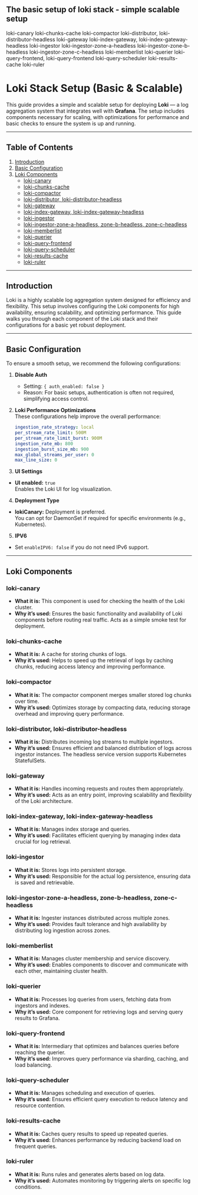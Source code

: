 ## The basic setup of loki stack - simple scalable setup

loki-canary
loki-chunks-cache
loki-compactor
loki-distributor, loki-distributor-headless
loki-gateway
loki-index-gateway, loki-index-gateway-headless
loki-ingestor
loki-ingestor-zone-a-headless
loki-ingestor-zone-b-headless
loki-ingestor-zone-c-headless
loki-memberlist
loki-querier
loki-query-frontend, loki-query-frontend
loki-query-scheduler
loki-results-cache
loki-ruler

# Loki Stack Setup (Basic & Scalable)

This guide provides a simple and scalable setup for deploying **Loki** — a log aggregation system that integrates well with **Grafana**. The setup includes components necessary for scaling, with optimizations for performance and basic checks to ensure the system is up and running.

---

## Table of Contents

1. [Introduction](#introduction)  
2. [Basic Configuration](#basic-configuration)  
3. [Loki Components](#loki-components)  
   - [loki-canary](#loki-canary)  
   - [loki-chunks-cache](#loki-chunks-cache)  
   - [loki-compactor](#loki-compactor)  
   - [loki-distributor, loki-distributor-headless](#loki-distributor-loki-distributor-headless)  
   - [loki-gateway](#loki-gateway)  
   - [loki-index-gateway, loki-index-gateway-headless](#loki-index-gateway-loki-index-gateway-headless)  
   - [loki-ingestor](#loki-ingestor)  
   - [loki-ingestor-zone-a-headless, zone-b-headless, zone-c-headless](#loki-ingestor-zone-a-headless-zone-b-headless-zone-c-headless)  
   - [loki-memberlist](#loki-memberlist)  
   - [loki-querier](#loki-querier)  
   - [loki-query-frontend](#loki-query-frontend)  
   - [loki-query-scheduler](#loki-query-scheduler)  
   - [loki-results-cache](#loki-results-cache)  
   - [loki-ruler](#loki-ruler)   

---

## Introduction

Loki is a highly scalable log aggregation system designed for efficiency and flexibility. This setup involves configuring the Loki components for high availability, ensuring scalability, and optimizing performance. This guide walks you through each component of the Loki stack and their configurations for a basic yet robust deployment.

---

## Basic Configuration

To ensure a smooth setup, we recommend the following configurations:

1. **Disable Auth**  
   - Setting: `{ auth_enabled: false }`  
   - Reason: For basic setups, authentication is often not required, simplifying access control.

2. **Loki Performance Optimizations**  
   These configurations help improve the overall performance:
   ```yaml
   ingestion_rate_strategy: local
   per_stream_rate_limit: 500M
   per_stream_rate_limit_burst: 900M
   ingestion_rate_mb: 800
   ingestion_burst_size_mb: 900
   max_global_streams_per_user: 0
   max_line_size: 0


3. **UI Settings**

- **UI enabled:** `true`  
  Enables the Loki UI for log visualization.


4. **Deployment Type**

- **lokiCanary:** Deployment is preferred.  
  You can opt for DaemonSet if required for specific environments (e.g., Kubernetes).

5. **IPV6**

- Set `enableIPV6: false` if you do not need IPv6 support.


---

## Loki Components

### loki-canary
- **What it is:** This component is used for checking the health of the Loki cluster.  
- **Why it’s used:** Ensures the basic functionality and availability of Loki components before routing real traffic. Acts as a simple smoke test for deployment.

### loki-chunks-cache
- **What it is:** A cache for storing chunks of logs.  
- **Why it’s used:** Helps to speed up the retrieval of logs by caching chunks, reducing access latency and improving performance.

### loki-compactor
- **What it is:** The compactor component merges smaller stored log chunks over time.  
- **Why it’s used:** Optimizes storage by compacting data, reducing storage overhead and improving query performance.

### loki-distributor, loki-distributor-headless
- **What it is:** Distributes incoming log streams to multiple ingestors.  
- **Why it’s used:** Ensures efficient and balanced distribution of logs across ingestor instances. The headless service version supports Kubernetes StatefulSets.

### loki-gateway
- **What it is:** Handles incoming requests and routes them appropriately.  
- **Why it’s used:** Acts as an entry point, improving scalability and flexibility of the Loki architecture.

### loki-index-gateway, loki-index-gateway-headless
- **What it is:** Manages index storage and queries.  
- **Why it’s used:** Facilitates efficient querying by managing index data crucial for log retrieval.

### loki-ingestor
- **What it is:** Stores logs into persistent storage.  
- **Why it’s used:** Responsible for the actual log persistence, ensuring data is saved and retrievable.

### loki-ingestor-zone-a-headless, zone-b-headless, zone-c-headless
- **What it is:** Ingester instances distributed across multiple zones.  
- **Why it’s used:** Provides fault tolerance and high availability by distributing log ingestion across zones.

### loki-memberlist
- **What it is:** Manages cluster membership and service discovery.  
- **Why it’s used:** Enables components to discover and communicate with each other, maintaining cluster health.

### loki-querier
- **What it is:** Processes log queries from users, fetching data from ingestors and indexes.  
- **Why it’s used:** Core component for retrieving logs and serving query results to Grafana.

### loki-query-frontend
- **What it is:** Intermediary that optimizes and balances queries before reaching the querier.  
- **Why it’s used:** Improves query performance via sharding, caching, and load balancing.

### loki-query-scheduler
- **What it is:** Manages scheduling and execution of queries.  
- **Why it’s used:** Ensures efficient query execution to reduce latency and resource contention.

### loki-results-cache
- **What it is:** Caches query results to speed up repeated queries.  
- **Why it’s used:** Enhances performance by reducing backend load on frequent queries.

### loki-ruler
- **What it is:** Runs rules and generates alerts based on log data.  
- **Why it’s used:** Automates monitoring by triggering alerts on specific log conditions.






